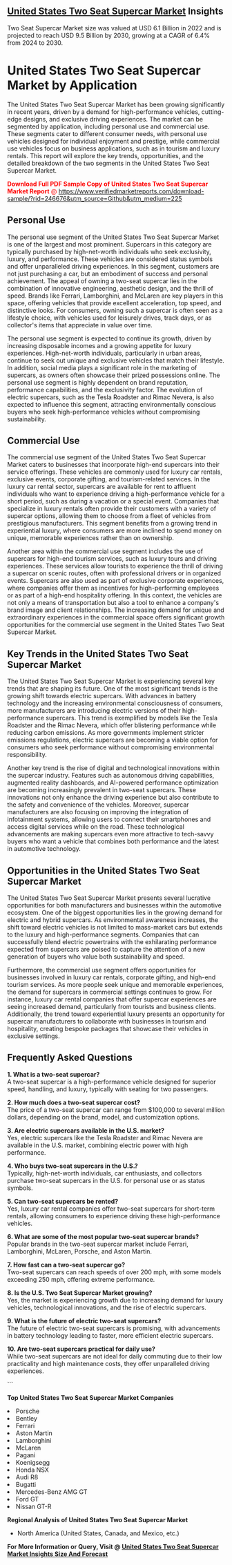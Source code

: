 <h2><a href="https://www.verifiedmarketreports.com/download-sample/?rid=246676&amp;utm_source=Github&amp;utm_medium=225" target="_blank">United States Two Seat Supercar Market</a> Insights</h2><p>Two Seat Supercar Market size was valued at USD 6.1 Billion in 2022 and is projected to reach USD 9.5 Billion by 2030, growing at a CAGR of 6.4% from 2024 to 2030.</p><p> <h1>United States Two Seat Supercar Market by Application</h1> <p>The United States Two Seat Supercar Market has been growing significantly in recent years, driven by a demand for high-performance vehicles, cutting-edge designs, and exclusive driving experiences. The market can be segmented by application, including personal use and commercial use. These segments cater to different consumer needs, with personal use vehicles designed for individual enjoyment and prestige, while commercial use vehicles focus on business applications, such as in tourism and luxury rentals. This report will explore the key trends, opportunities, and the detailed breakdown of the two segments in the United States Two Seat Supercar Market. <p><span class=""><span style="color: #ff0000;"><strong>Download Full PDF Sample Copy of United States Two Seat Supercar Market Report</strong> @ </span><a href="https://www.verifiedmarketreports.com/download-sample/?rid=246676&amp;utm_source=Github&amp;utm_medium=225" target="_blank">https://www.verifiedmarketreports.com/download-sample/?rid=246676&amp;utm_source=Github&amp;utm_medium=225</a></span></p></p> <h2>Personal Use</h2> <p>The personal use segment of the United States Two Seat Supercar Market is one of the largest and most prominent. Supercars in this category are typically purchased by high-net-worth individuals who seek exclusivity, luxury, and performance. These vehicles are considered status symbols and offer unparalleled driving experiences. In this segment, customers are not just purchasing a car, but an embodiment of success and personal achievement. The appeal of owning a two-seat supercar lies in the combination of innovative engineering, aesthetic design, and the thrill of speed. Brands like Ferrari, Lamborghini, and McLaren are key players in this space, offering vehicles that provide excellent acceleration, top speed, and distinctive looks. For consumers, owning such a supercar is often seen as a lifestyle choice, with vehicles used for leisurely drives, track days, or as collector's items that appreciate in value over time.</p> <p>The personal use segment is expected to continue its growth, driven by increasing disposable incomes and a growing appetite for luxury experiences. High-net-worth individuals, particularly in urban areas, continue to seek out unique and exclusive vehicles that match their lifestyle. In addition, social media plays a significant role in the marketing of supercars, as owners often showcase their prized possessions online. The personal use segment is highly dependent on brand reputation, performance capabilities, and the exclusivity factor. The evolution of electric supercars, such as the Tesla Roadster and Rimac Nevera, is also expected to influence this segment, attracting environmentally conscious buyers who seek high-performance vehicles without compromising sustainability.</p> <h2>Commercial Use</h2> <p>The commercial use segment of the United States Two Seat Supercar Market caters to businesses that incorporate high-end supercars into their service offerings. These vehicles are commonly used for luxury car rentals, exclusive events, corporate gifting, and tourism-related services. In the luxury car rental sector, supercars are available for rent to affluent individuals who want to experience driving a high-performance vehicle for a short period, such as during a vacation or a special event. Companies that specialize in luxury rentals often provide their customers with a variety of supercar options, allowing them to choose from a fleet of vehicles from prestigious manufacturers. This segment benefits from a growing trend in experiential luxury, where consumers are more inclined to spend money on unique, memorable experiences rather than on ownership.</p> <p>Another area within the commercial use segment includes the use of supercars for high-end tourism services, such as luxury tours and driving experiences. These services allow tourists to experience the thrill of driving a supercar on scenic routes, often with professional drivers or in organized events. Supercars are also used as part of exclusive corporate experiences, where companies offer them as incentives for high-performing employees or as part of a high-end hospitality offering. In this context, the vehicles are not only a means of transportation but also a tool to enhance a company's brand image and client relationships. The increasing demand for unique and extraordinary experiences in the commercial space offers significant growth opportunities for the commercial use segment in the United States Two Seat Supercar Market.</p> <h2>Key Trends in the United States Two Seat Supercar Market</h2> <p>The United States Two Seat Supercar Market is experiencing several key trends that are shaping its future. One of the most significant trends is the growing shift towards electric supercars. With advances in battery technology and the increasing environmental consciousness of consumers, more manufacturers are introducing electric versions of their high-performance supercars. This trend is exemplified by models like the Tesla Roadster and the Rimac Nevera, which offer blistering performance while reducing carbon emissions. As more governments implement stricter emissions regulations, electric supercars are becoming a viable option for consumers who seek performance without compromising environmental responsibility.</p> <p>Another key trend is the rise of digital and technological innovations within the supercar industry. Features such as autonomous driving capabilities, augmented reality dashboards, and AI-powered performance optimization are becoming increasingly prevalent in two-seat supercars. These innovations not only enhance the driving experience but also contribute to the safety and convenience of the vehicles. Moreover, supercar manufacturers are also focusing on improving the integration of infotainment systems, allowing users to connect their smartphones and access digital services while on the road. These technological advancements are making supercars even more attractive to tech-savvy buyers who want a vehicle that combines both performance and the latest in automotive technology.</p> <h2>Opportunities in the United States Two Seat Supercar Market</h2> <p>The United States Two Seat Supercar Market presents several lucrative opportunities for both manufacturers and businesses within the automotive ecosystem. One of the biggest opportunities lies in the growing demand for electric and hybrid supercars. As environmental awareness increases, the shift toward electric vehicles is not limited to mass-market cars but extends to the luxury and high-performance segments. Companies that can successfully blend electric powertrains with the exhilarating performance expected from supercars are poised to capture the attention of a new generation of buyers who value both sustainability and speed.</p> <p>Furthermore, the commercial use segment offers opportunities for businesses involved in luxury car rentals, corporate gifting, and high-end tourism services. As more people seek unique and memorable experiences, the demand for supercars in commercial settings continues to grow. For instance, luxury car rental companies that offer supercar experiences are seeing increased demand, particularly from tourists and business clients. Additionally, the trend toward experiential luxury presents an opportunity for supercar manufacturers to collaborate with businesses in tourism and hospitality, creating bespoke packages that showcase their vehicles in exclusive settings.</p> <h2>Frequently Asked Questions</h2> <p><strong>1. What is a two-seat supercar?</strong><br> A two-seat supercar is a high-performance vehicle designed for superior speed, handling, and luxury, typically with seating for two passengers.</p> <p><strong>2. How much does a two-seat supercar cost?</strong><br> The price of a two-seat supercar can range from $100,000 to several million dollars, depending on the brand, model, and customization options.</p> <p><strong>3. Are electric supercars available in the U.S. market?</strong><br> Yes, electric supercars like the Tesla Roadster and Rimac Nevera are available in the U.S. market, combining electric power with high performance.</p> <p><strong>4. Who buys two-seat supercars in the U.S.?</strong><br> Typically, high-net-worth individuals, car enthusiasts, and collectors purchase two-seat supercars in the U.S. for personal use or as status symbols.</p> <p><strong>5. Can two-seat supercars be rented?</strong><br> Yes, luxury car rental companies offer two-seat supercars for short-term rentals, allowing consumers to experience driving these high-performance vehicles.</p> <p><strong>6. What are some of the most popular two-seat supercar brands?</strong><br> Popular brands in the two-seat supercar market include Ferrari, Lamborghini, McLaren, Porsche, and Aston Martin.</p> <p><strong>7. How fast can a two-seat supercar go?</strong><br> Two-seat supercars can reach speeds of over 200 mph, with some models exceeding 250 mph, offering extreme performance.</p> <p><strong>8. Is the U.S. Two Seat Supercar Market growing?</strong><br> Yes, the market is experiencing growth due to increasing demand for luxury vehicles, technological innovations, and the rise of electric supercars.</p> <p><strong>9. What is the future of electric two-seat supercars?</strong><br> The future of electric two-seat supercars is promising, with advancements in battery technology leading to faster, more efficient electric supercars.</p> <p><strong>10. Are two-seat supercars practical for daily use?</strong><br> While two-seat supercars are not ideal for daily commuting due to their low practicality and high maintenance costs, they offer unparalleled driving experiences.</p> ```</p><p><strong>Top United States Two Seat Supercar Market Companies</strong></p><div data-test-id=""><p><li>Porsche</li><li> Bentley</li><li> Ferrari</li><li> Aston Martin</li><li> Lamborghini</li><li> McLaren</li><li> Pagani</li><li> Koenigsegg</li><li> Honda NSX</li><li> Audi R8</li><li> Bugatti</li><li> Mercedes-Benz AMG GT</li><li> Ford GT</li><li> Nissan GT-R</li></p><div><strong>Regional Analysis of&nbsp;United States Two Seat Supercar Market</strong></div><ul><li dir="ltr"><p dir="ltr">North America&nbsp;(United States, Canada, and Mexico, etc.)</p></li></ul><p><strong>For More Information or Query, Visit @&nbsp;</strong><strong><a href="https://www.verifiedmarketreports.com/product/two-seat-supercar-market/?utm_source=Github&amp;utm_medium=225" target="_blank">United States Two Seat Supercar Market Insights Size And Forecast</a></strong></p></div>
